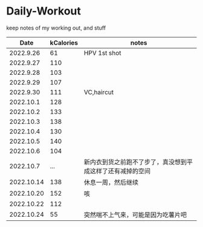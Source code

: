 # Daily-Workout
keep notes of my working out, and stuff

|Date|kCalories|notes|
|--|--|--|
|2022.9.26|61|HPV 1st shot|
|2022.9.27|110||
|2022.9.28|103||
|2022.9.29|107||
|2022.9.30|111|VC,haircut|
|2022.10.1|128||
|2022.10.2|133||
|2022.10.3|138||
|2022.10.4|130||
|2022.10.5|140||
|2022.10.6|104||
|2022.10.7|...|新内衣到货之前跑不了步了，真没想到平成这样了还有减掉的空间|
|2022.10.14|138|休息一周，然后继续|
|2022.10.20|152|咳|
|2022.10.22|112||
|2022.10.24|55|突然喘不上气来，可能是因为吃薯片吧|
